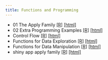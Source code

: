 ```yaml
---
title: Functions and Programming
---
```


 * 01 The Apply Family [[R]](/demo/Functions_and_Programming/01_The_Apply_Family.R) [[html]](/demo/Functions_and_Programming/01_The_Apply_Family.html)
 * 02 Extra Programming Examples [[R]](/demo/Functions_and_Programming/02_Extra_Programming_Examples.R) [[html]](/demo/Functions_and_Programming/02_Extra_Programming_Examples.html)
 * Control Flow [[R]](/demo/Functions_and_Programming/Control_Flow.R) [[html]](/demo/Functions_and_Programming/Control_Flow.html)
 * Functions for Data Exploration [[R]](/demo/Functions_and_Programming/Functions_for_Data_Exploration.R) [[html]](/demo/Functions_and_Programming/Functions_for_Data_Exploration.html)
 * Functions for Data Manipulation [[R]](/demo/Functions_and_Programming/Functions_for_Data_Manipulation.R) [[html]](/demo/Functions_and_Programming/Functions_for_Data_Manipulation.html)
 * shiny app apply family [[R]](/demo/Functions_and_Programming/shiny_app_apply_family.R) [[html]](/demo/Functions_and_Programming/shiny_app_apply_family.html)
